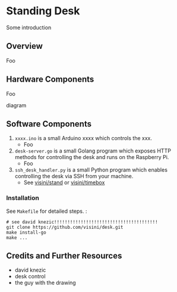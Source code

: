 # Standing Desk

Some introduction

## Overview

Foo

## Hardware Components

Foo

diagram

## Software Components

1. `xxxx.ino` is a small Arduino xxxx which controls the xxx.
   - Foo
2. `desk-server.go` is a small Golang program which exposes HTTP methods for controlling the desk and runs on the Raspberry Pi.
   - Foo
3. `ssh_desk_handler.py` is a small Python program which enables controlling the desk via SSH from your machine.
   - See [visini/stand](https://github.com/visini/stand) or [visini/timebox](https://github.com/visini/timebox)

### Installation

See `Makefile` for detailed steps. :

```shell
# see david knezic!!!!!!!!!!!!!!!!!!!!!!!!!!!!!!!!!!!!!!!
git clone https://github.com/visini/desk.git
make install-go
make ...
```

## Credits and Further Resources

- david knezic
- desk control
- the guy with the drawing
